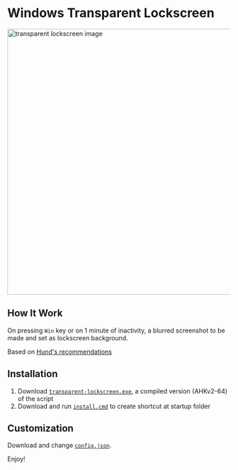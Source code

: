 # Windows Transparent Lockscreen

<img src="img/how-it-work.gif" width="600" alt="transparent lockscreen image" />

## How It Work
On pressing `Win` key or on 1 minute of inactivity, a blurred screenshot to be made and set as lockscreen background.

Based on [Hund's recommendations](https://web.archive.org/web/20231004142509/https://hund.tty1.se/2018/09/04/use-a-pixelated-version-of-your-desktop-as-your-lockscreen-with-i3lock.html)

## Installation

1. Download [`transparent-lockscreen.exe`](transparent-lockscreen.exe), a compiled version (AHKv2-64) of the script
2. Download and run [`install.cmd`](install.cmd) to create shortcut at startup folder

## Customization
Download and change [`config.json`](config.json).

Enjoy!


